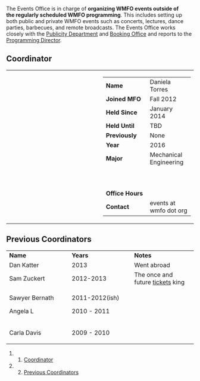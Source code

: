 The Events Office is in charge of **organizing WMFO events outside of the regularly scheduled WMFO programming**. This includes setting up both public and private WMFO events such as concerts, lectures, dance parties, barbecues, and remote broadcasts. The Events Office works closely with the [Publicity Department](https://wiki.wmfo.org/About_WMFO/Executive_Board/Publicity_Dept. "Publicity Dept.") and [Booking Office](https://wiki.wmfo.org/About_WMFO/Executive_Board/Music_Dept./Booking_Office "Booking Office") and reports to the [Programming Director](https://wiki.wmfo.org/About_WMFO/Executive_Board/Programming_Dept. "Programming Dept.").

Coordinator
-----------

<table>
<col width="50%" />
<col width="50%" />
<tbody>
<tr class="odd">
<td align="left"> </td>
<td align="left"><table>
<col width="50%" />
<col width="50%" />
<tbody>
<tr class="odd">
<td align="left"><strong>Name</strong></td>
<td align="left">Daniela Torres</td>
</tr>
<tr class="even">
<td align="left"><strong>Joined MFO</strong></td>
<td align="left">Fall 2012</td>
</tr>
<tr class="odd">
<td align="left"><strong>Held Since</strong></td>
<td align="left">January 2014</td>
</tr>
<tr class="even">
<td align="left"><strong>Held Until</strong></td>
<td align="left">TBD</td>
</tr>
<tr class="odd">
<td align="left"><strong>Previously</strong></td>
<td align="left">None</td>
</tr>
<tr class="even">
<td align="left"><strong>Year</strong></td>
<td align="left">2016</td>
</tr>
<tr class="odd">
<td align="left"><strong>Major</strong></td>
<td align="left">Mechanical Engineering</td>
</tr>
<tr class="even">
<td align="left"><p> </p></td>
<td align="left"> </td>
</tr>
<tr class="odd">
<td align="left"><strong>Office Hours</strong></td>
<td align="left"> </td>
</tr>
<tr class="even">
<td align="left"><strong>Contact</strong></td>
<td align="left"><script type="text/javascript">
<!--
h='&#x77;&#x6d;&#102;&#x6f;&#46;&#x6f;&#114;&#x67;';a='&#64;';n='&#x65;&#118;&#x65;&#110;&#116;&#x73;';e=n+a+h;
document.write('<a h'+'ref'+'="ma'+'ilto'+':'+e+'">'+e+'<\/'+'a'+'>');
// -->
</script><noscript>&#x65;&#118;&#x65;&#110;&#116;&#x73;&#32;&#x61;&#116;&#32;&#x77;&#x6d;&#102;&#x6f;&#32;&#100;&#x6f;&#116;&#32;&#x6f;&#114;&#x67;</noscript></td>
</tr>
</tbody>
</table></td>
</tr>
</tbody>
</table>

Previous Coordinators
---------------------

<table>
<col width="33%" />
<col width="33%" />
<col width="33%" />
<tbody>
<tr class="odd">
<td align="left"><strong>Name</strong></td>
<td align="left"><strong>Years</strong></td>
<td align="left"><strong>Notes</strong></td>
</tr>
<tr class="even">
<td align="left">Dan Katter</td>
<td align="left">2013</td>
<td align="left">Went abroad</td>
</tr>
<tr class="odd">
<td align="left">Sam Zuckert</td>
<td align="left">2012-2013</td>
<td align="left">The once and future <a href="https://wiki.wmfo.org/About_WMFO/Executive_Board/Music_Dept./Tickets_Office" title="Tickets Office">tickets</a> king</td>
</tr>
<tr class="even">
<td align="left"><p>Sawyer Bernath</p>
<p>Angela L</p></td>
<td align="left"><p>2011-2012(ish)</p>
<p>2010 - 2011</p></td>
<td align="left"> </td>
</tr>
<tr class="odd">
<td align="left"><p>Carla Davis</p></td>
<td align="left">2009 - 2010</td>
<td align="left"> </td>
</tr>
</tbody>
</table>

1.  1. [Coordinator](#Coordinator)
2.  2. [Previous Coordinators](#Previous_Coordinators)

